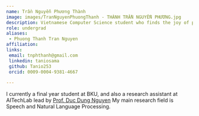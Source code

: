 ```yaml
---
name: Trần Nguyễn Phương Thành
image: images/TranNguyenPhuongThanh - THÀNH TRẦN NGUYỄN PHƯƠNG.jpg
description: Vietnamese Computer Science student who finds the joy of playing with AI things
role: undergrad
aliases:
 - Phuong Thanh Tran Nguyen
affiliation: 
links:
 email: tnphthanh@gmail.com
 linkedin: taniosama
 github: Tanio253
 orcid: 0009-0004-9381-4667
 
---
```


I currently a final year student at BKU, and also a research assistant at AITechLab lead by [Prof. Duc Dung Nguyen](nddung@hcmut.edu.vn)
My main research field is Speech and Natural Language Processing.
